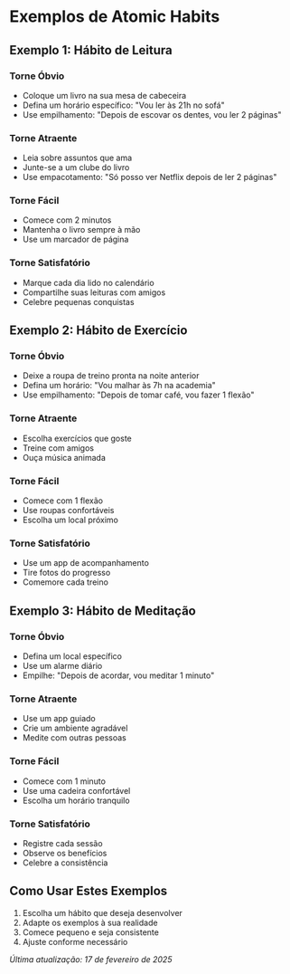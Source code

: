 # Exemplos de Atomic Habits

## Exemplo 1: Hábito de Leitura
### Torne Óbvio
- Coloque um livro na sua mesa de cabeceira
- Defina um horário específico: "Vou ler às 21h no sofá"
- Use empilhamento: "Depois de escovar os dentes, vou ler 2 páginas"

### Torne Atraente
- Leia sobre assuntos que ama
- Junte-se a um clube do livro
- Use empacotamento: "Só posso ver Netflix depois de ler 2 páginas"

### Torne Fácil
- Comece com 2 minutos
- Mantenha o livro sempre à mão
- Use um marcador de página

### Torne Satisfatório
- Marque cada dia lido no calendário
- Compartilhe suas leituras com amigos
- Celebre pequenas conquistas

## Exemplo 2: Hábito de Exercício
### Torne Óbvio
- Deixe a roupa de treino pronta na noite anterior
- Defina um horário: "Vou malhar às 7h na academia"
- Use empilhamento: "Depois de tomar café, vou fazer 1 flexão"

### Torne Atraente
- Escolha exercícios que goste
- Treine com amigos
- Ouça música animada

### Torne Fácil
- Comece com 1 flexão
- Use roupas confortáveis
- Escolha um local próximo

### Torne Satisfatório
- Use um app de acompanhamento
- Tire fotos do progresso
- Comemore cada treino

## Exemplo 3: Hábito de Meditação
### Torne Óbvio
- Defina um local específico
- Use um alarme diário
- Empilhe: "Depois de acordar, vou meditar 1 minuto"

### Torne Atraente
- Use um app guiado
- Crie um ambiente agradável
- Medite com outras pessoas

### Torne Fácil
- Comece com 1 minuto
- Use uma cadeira confortável
- Escolha um horário tranquilo

### Torne Satisfatório
- Registre cada sessão
- Observe os benefícios
- Celebre a consistência

## Como Usar Estes Exemplos
1. Escolha um hábito que deseja desenvolver
2. Adapte os exemplos à sua realidade
3. Comece pequeno e seja consistente
4. Ajuste conforme necessário

*Última atualização: 17 de fevereiro de 2025* 